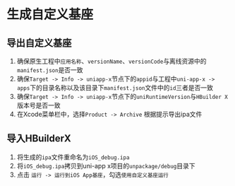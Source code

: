 # 生成自定义基座

## 导出自定义基座
1. 确保原生工程中`应用名称`、`versionName`、`versionCode`与离线资源中的`manifest.json`是否一致
2. 确保`Target -> Info -> uniapp-x`节点下的`appid`与工程中`uni-app-x -> apps`下的目录名称以及该目录下`manifest.json`文件中的`id`三者是否一致
3. 确保`Target -> Info -> uniapp-x`节点下的`uniRuntimeVersion`与`HBuilder X`版本号是否一致
4. 在Xcode菜单栏中，选择`Product -> Archive` 根据提示导出ipa文件

## 导入HBuilderX
1. 将生成的`ipa`文件重命名为`iOS_debug.ipa`
2. 将`iOS_debug.ipa`拷贝到uni-app x项目的`unpackage/debug`目录下
3. 点击 `运行 -> 运行到iOS App基座`，勾选`使用自定义基座运行`